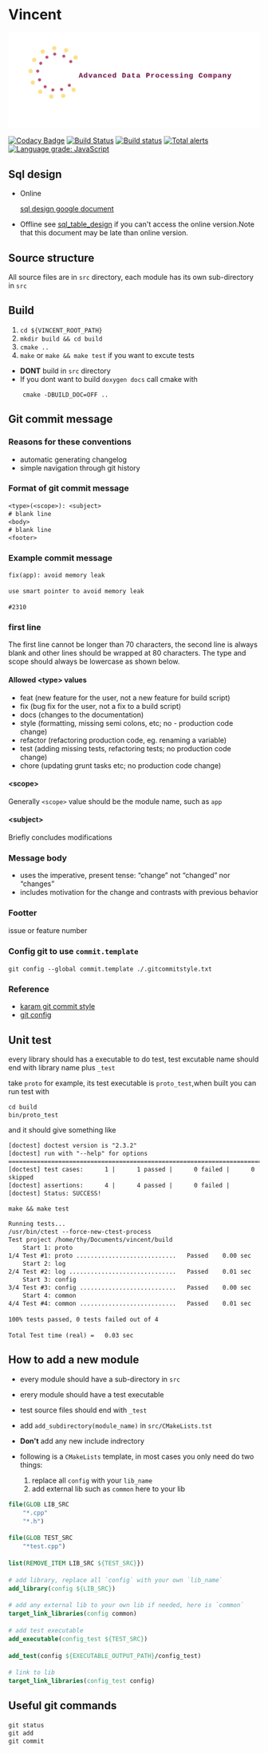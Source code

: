 # Vincent

![ ](./logo.png "logo")

[![Codacy Badge](https://api.codacy.com/project/badge/Grade/f8330fe0345f407ca619af7015d3500a)](https://app.codacy.com/app/maidamai0/vincent?utm_source=github.com&utm_medium=referral&utm_content=advanced-data-processing-company/vincent&utm_campaign=Badge_Grade_Settings)
[![Build Status](https://travis-ci.org/advanced-data-processing-company/vincent.svg?branch=master)](https://travis-ci.org/advanced-data-processing-company/vincent)
[![Build status](https://ci.appveyor.com/api/projects/status/f69xmttanl5kc00m?svg=true)](https://ci.appveyor.com/project/maidamai0/vincent)
[![Total alerts](https://img.shields.io/lgtm/alerts/g/advanced-data-processing-company/vincent.svg?logo=lgtm&logoWidth=18)](https://lgtm.com/projects/g/advanced-data-processing-company/vincent/alerts/)
[![Language grade: JavaScript](https://img.shields.io/lgtm/grade/javascript/g/advanced-data-processing-company/vincent.svg?logo=lgtm&logoWidth=18)](https://lgtm.com/projects/g/advanced-data-processing-company/vincent/context:javascript)

## Sql design

- Online

    [sql design google document](https://docs.google.com/document/d/1QlFliN9hr0bRWUpu1whWGgTl2qbUMroOrxDV7gtdL20/edit "google document for sql design")

- Offline
    see [sql_table_design](https://htmlpreview.github.io/?https://github.com/advanced-data-processing-company/vincent/blob/master/sql_table_design.html "sql_table_design.html") if you can't access the online version.Note that this document may be late than online version.

## Source structure

All source files are in `src` directory, each module has its own sub-directory in `src`

## Build

 1. `cd ${VINCENT_ROOT_PATH}`
 2. `mkdir build && cd build`
 3. `cmake ..`
 4. `make` or `make && make test` if you want to excute tests

- **DONT** build in `src` directory
- If you dont want to build `doxygen docs` call cmake with

```shell
    cmake -DBUILD_DOC=OFF ..
```

## Git commit message

### Reasons for these conventions

- automatic generating changelog
- simple navigation through git history

### Format of git commit message

``` none
<type>(<scope>): <subject>
# blank line
<body>
# blank line
<footer>
```

### Example commit message

``` none
fix(app): avoid memory leak

use smart pointer to avoid memory leak

#2310
```

### first line

The first line cannot be longer than 70 characters, the second line is always blank and other lines should be wrapped at 80 characters. The type and scope should always be lowercase as shown below.

#### Allowed \<type> values

- feat (new feature for the user, not a new feature for build script)
- fix (bug fix for the user, not a fix to a build script)
- docs (changes to the documentation)
- style (formatting, missing semi colons, etc; no - production code change)
- refactor (refactoring production code, eg. renaming a variable)
- test (adding missing tests, refactoring tests; no production code change)
- chore (updating grunt tasks etc; no production code change)

#### \<scope>

Generally `<scope>` value should be  the module name, such as `app`

#### \<subject>

Briefly concludes modifications

### Message body

- uses the imperative, present tense: “change” not “changed” nor “changes”
- includes motivation for the change and contrasts with previous behavior

### Footter

issue or feature number

### Config git to use `commit.template`

`git config --global commit.template ./.gitcommitstyle.txt`

### Reference

- [karam git commit style](http://karma-runner.github.io/4.0/dev/git-commit-msg.html)
- [git config](https://git-scm.com/book/en/v2/Customizing-Git-Git-Configuration)

## Unit test

every library should has a executable to do test, test excutable name should end with library name plus `_test`

take `proto` for example, its test executable is `proto_test`,when built you can run test with

``` shell
cd build
bin/proto_test
```

and it should give something like

``` none
[doctest] doctest version is "2.3.2"
[doctest] run with "--help" for options
===============================================================================
[doctest] test cases:      1 |      1 passed |      0 failed |      0 skipped
[doctest] assertions:      4 |      4 passed |      0 failed |
[doctest] Status: SUCCESS!
```

`make && make test`

``` shell
Running tests...
/usr/bin/ctest --force-new-ctest-process 
Test project /home/thy/Documents/vincent/build
    Start 1: proto
1/4 Test #1: proto ............................   Passed    0.00 sec
    Start 2: log
2/4 Test #2: log ..............................   Passed    0.01 sec
    Start 3: config
3/4 Test #3: config ...........................   Passed    0.00 sec
    Start 4: common
4/4 Test #4: common ...........................   Passed    0.01 sec

100% tests passed, 0 tests failed out of 4

Total Test time (real) =   0.03 sec
```

## How to add a new module

- every module should have a sub-directory in `src`
- erery module should have a test executable
- test source files should end with `_test`
- add `add_subdirectory(module_name)` in `src/CMakeLists.tst`
- **Don't** add any new include indrectory
- following is a `CMakeLists` template, in most cases you only need do two things:

    1. replace all `config` with your `lib_name`
    2. add external lib such as `common` here to your lib

```cmake
file(GLOB LIB_SRC
    "*.cpp"
    "*.h")

file(GLOB TEST_SRC
    "*test.cpp")

list(REMOVE_ITEM LIB_SRC ${TEST_SRC}})

# add library, replace all `config` with your own `lib_name`
add_library(config ${LIB_SRC})

# add any external lib to your own lib if needed, here is `common`
target_link_libraries(config common)

# add test executable
add_executable(config_test ${TEST_SRC})

add_test(config ${EXECUTABLE_OUTPUT_PATH}/config_test)

# link to lib
target_link_libraries(config_test config)
```
## Useful git commands
``` shell
git status
git add
git commit
```
